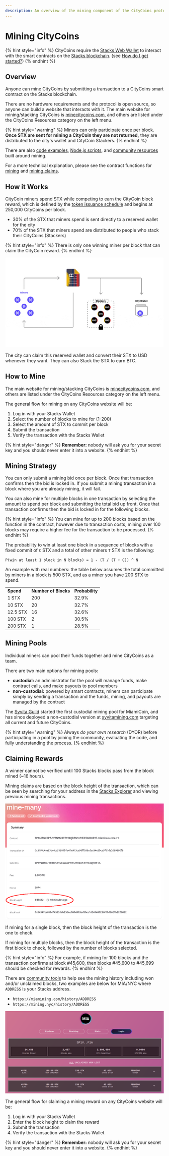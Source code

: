 ```yaml
---
description: An overview of the mining component of the CityCoins protocol.
---
```


# Mining CityCoins

{% hint style="info" %}
CityCoins require the [Stacks Web Wallet](https://hiro.so/wallet/install-web) to interact with the smart contracts on the [Stacks blockchain](https://stacks.co). (see [How do I get started?](../about-citycoins/how-do-i-get-started.md))
{% endhint %}

## Overview

Anyone can mine CityCoins by submitting a transaction to a CityCoins smart contract on the Stacks blockchain.

There are no hardware requirements and the protocol is open source, so anyone can build a website that interacts with it. The main website for mining/stacking CityCoins is [minecitycoins.com](https://minecitycoins.com), and others are listed under the CityCoins Resources category on the left menu.

{% hint style="warning" %}
Miners can only participate once per block. **Once STX are sent for mining a CityCoin they are not returned,** they are distributed to the city's wallet and CityCoin Stackers.
{% endhint %}

There are also [code examples](../developer-resources/code-examples/mining.md), [Node.js scripts](https://github.com/citycoins/scripts), and [community resources](../citycoins-resources/general.md#community-tools) built around mining.

For a more technical explanation, please see the contract functions for [mining](../contract-functions/mining.md) and [mining claims](../contract-functions/mining-claims.md).

## How it Works

CityCoin miners spend STX while competing to earn the CityCoin block reward, which is defined by the [token issuance schedule](token-configuration.md#issuance-schedule) and begins at 250,000 CityCoins per block.

* 30% of the STX that miners spend is sent directly to a reserved wallet for the city
* 70% of the STX that miners spend are distributed to people who stack their CityCoins (Stackers)

{% hint style="info" %}
There is only one winning miner per block that can claim the CityCoin reward.
{% endhint %}

![How it Works](../.gitbook/assets/nyc-coin-how-it-works.gif)

The city can claim this reserved wallet and convert their STX to USD whenever they want. They can also Stack the STX to earn BTC.

## How to Mine

The main website for mining/stacking CityCoins is [minecitycoins.com](https://minecitycoins.com), and others are listed under the CityCoins Resources category on the left menu.

The general flow for mining on any CityCoins website will be:

1. Log in with your Stacks Wallet
2. Select the number of blocks to mine for (1-200)
3. Select the amount of STX to commit per block
4. Submit the transaction
5. Verify the transaction with the Stacks Wallet

{% hint style="danger" %}
**Remember:** nobody will ask you for your secret key and you should never enter it into a website.
{% endhint %}

## **Mining Strategy**

You can only submit a mining bid once per block. Once that transaction confirms then the bid is locked in. If you submit a mining transaction in a block where you are already mining, it will fail.

You can also mine for multiple blocks in one transaction by selecting the amount to spend per block and submitting the total bid up front. Once that transaction confirms then the bid is locked in for the following blocks.

{% hint style="info" %}
You can mine for up to 200 blocks based on the function in the contract, however due to transaction costs, mining over 100 blocks may require a higher fee for the transaction to be processed.
{% endhint %}

The probability to win at least one block in a sequence of blocks with a fixed commit of `C` STX and a total of other miners `T` STX is the following:

```
P(win at least 1 block in N blocks) = 1 - (T / (T + C)) ^ N
```

An example with real numbers: the table below assumes the total committed by miners in a block is 500 STX, and as a miner you have 200 STX to spend.

|           |                      |                 |
| --------- | -------------------- | --------------- |
| **Spend** | **Number of Blocks** | **Probability** |
| 1 STX     | 200                  | 32.9%           |
| 10 STX    | 20                   | 32.7%           |
| 12.5 STX  | 16                   | 32.6%           |
| 100 STX   | 2                    | 30.5%           |
| 200 STX   | 1                    | 28.5%           |

## **Mining Pools**

Individual miners can pool their funds together and mine CityCoins as a team.&#x20;

There are two main options for mining pools:

* **custodial:** an administrator for the pool will manage funds, make contract calls, and make payouts to pool members
* **non-custodial:** powered by smart contracts, miners can participate simply by sending a transaction and the funds, mining, and payouts are managed by the contract

The [Syvita Guild](https://twitter.com/syvitamining) started the first custodial mining pool for MiamiCoin, and has since deployed a non-custodial version at [syvitamining.com](https://syvitamining.com) targeting all current and future CityCoins.

{% hint style="warning" %}
Always _do your own research_ (DYOR) before participating in a pool by joining the community, evaluating the code, and fully understanding the process.
{% endhint %}

## **Claiming Rewards**

A winner cannot be verified until 100 Stacks blocks pass from the block mined (\~16 hours).

Mining claims are based on the block height of the transaction, which can be seen by searching for your address in the [Stacks Explorer](https://explorer.stacks.co) and viewing previous mining transactions.

![Mining Transaction in Explorer](<../.gitbook/assets/Screenshot from 2022-01-18 16-43-19.png>)

If mining for a single block, then the block height of the transaction is the one to check.

If mining for multiple blocks, then the block height of the transaction is the first block to check, followed by the number of blocks selected.

{% hint style="info" %}
For example, if mining for 100 blocks and the transaction confirms at block #45,600, then blocks #45,600 to #45,699 should be checked for rewards.
{% endhint %}

There are [community tools](../citycoins-resources/general.md#community-tools) to help see the mining history including won and/or unclaimed blocks, two examples are below for MIA/NYC where `ADDRESS` is your Stacks address.

* `https://miamining.com/history/ADDRESS`
* `https://mining.nyc/history/ADDRESS`

![Mining History Example](<../.gitbook/assets/Screenshot from 2022-01-18 16-56-23.png>)



The general flow for claiming a mining reward on any CityCoins website will be:

1. Log in with your Stacks Wallet
2. Enter the block height to claim the reward
3. Submit the transaction
4. Verify the transaction with the Stacks Wallet

{% hint style="danger" %}
**Remember:** nobody will ask you for your secret key and you should never enter it into a website.
{% endhint %}
